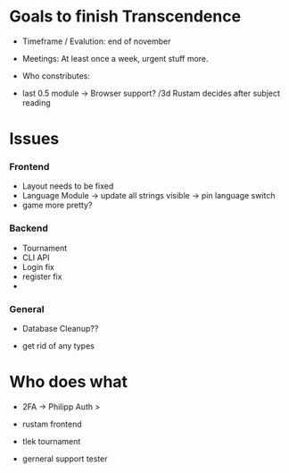# Goals to finish Transcendence

- Timeframe / Evalution: end of november

- Meetings: At least once a week, urgent stuff more.

- Who constributes: 

- last 0.5 module -> Browser support? /3d Rustam decides after subject reading


# Issues

### Frontend
- Layout needs to be fixed
- Language Module -> update all strings visible -> pin language switch
- game more pretty?




### Backend
- Tournament
- CLI API
- Login fix
- register fix
- 


### General
- Database Cleanup??

- get rid of any types


# Who does what
- 2FA -> Philipp Auth > 

- rustam frontend

- tlek tournament

- gerneral support tester